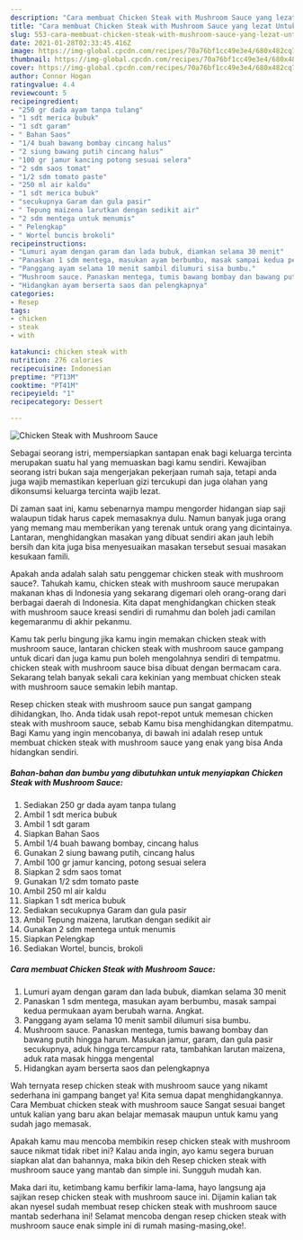 ```yaml
---
description: "Cara membuat Chicken Steak with Mushroom Sauce yang lezat Untuk Jualan"
title: "Cara membuat Chicken Steak with Mushroom Sauce yang lezat Untuk Jualan"
slug: 553-cara-membuat-chicken-steak-with-mushroom-sauce-yang-lezat-untuk-jualan
date: 2021-01-28T02:33:45.416Z
image: https://img-global.cpcdn.com/recipes/70a76bf1cc49e3e4/680x482cq70/chicken-steak-with-mushroom-sauce-foto-resep-utama.jpg
thumbnail: https://img-global.cpcdn.com/recipes/70a76bf1cc49e3e4/680x482cq70/chicken-steak-with-mushroom-sauce-foto-resep-utama.jpg
cover: https://img-global.cpcdn.com/recipes/70a76bf1cc49e3e4/680x482cq70/chicken-steak-with-mushroom-sauce-foto-resep-utama.jpg
author: Connor Hogan
ratingvalue: 4.4
reviewcount: 5
recipeingredient:
- "250 gr dada ayam tanpa tulang"
- "1 sdt merica bubuk"
- "1 sdt garam"
- " Bahan Saos"
- "1/4 buah bawang bombay cincang halus"
- "2 siung bawang putih cincang halus"
- "100 gr jamur kancing potong sesuai selera"
- "2 sdm saos tomat"
- "1/2 sdm tomato paste"
- "250 ml air kaldu"
- "1 sdt merica bubuk"
- "secukupnya Garam dan gula pasir"
- " Tepung maizena larutkan dengan sedikit air"
- "2 sdm mentega untuk menumis"
- " Pelengkap"
- " Wortel buncis brokoli"
recipeinstructions:
- "Lumuri ayam dengan garam dan lada bubuk, diamkan selama 30 menit"
- "Panaskan 1 sdm mentega, masukan ayam berbumbu, masak sampai kedua permukaan ayam berubah warna. Angkat."
- "Panggang ayam selama 10 menit sambil dilumuri sisa bumbu."
- "Mushroom sauce. Panaskan mentega, tumis bawang bombay dan bawang putih hingga harum. Masukan jamur, garam, dan gula pasir secukupnya, aduk hingga tercampur rata, tambahkan larutan maizena, aduk rata masak hingga mengental"
- "Hidangkan ayam berserta saos dan pelengkapnya"
categories:
- Resep
tags:
- chicken
- steak
- with

katakunci: chicken steak with 
nutrition: 276 calories
recipecuisine: Indonesian
preptime: "PT13M"
cooktime: "PT41M"
recipeyield: "1"
recipecategory: Dessert

---
```



![Chicken Steak with Mushroom Sauce](https://img-global.cpcdn.com/recipes/70a76bf1cc49e3e4/680x482cq70/chicken-steak-with-mushroom-sauce-foto-resep-utama.jpg)

Sebagai seorang istri, mempersiapkan santapan enak bagi keluarga tercinta merupakan suatu hal yang memuaskan bagi kamu sendiri. Kewajiban seorang istri bukan saja mengerjakan pekerjaan rumah saja, tetapi anda juga wajib memastikan keperluan gizi tercukupi dan juga olahan yang dikonsumsi keluarga tercinta wajib lezat.

Di zaman  saat ini, kamu sebenarnya mampu mengorder hidangan siap saji walaupun tidak harus capek memasaknya dulu. Namun banyak juga orang yang memang mau memberikan yang terenak untuk orang yang dicintainya. Lantaran, menghidangkan masakan yang dibuat sendiri akan jauh lebih bersih dan kita juga bisa menyesuaikan masakan tersebut sesuai masakan kesukaan famili. 



Apakah anda adalah salah satu penggemar chicken steak with mushroom sauce?. Tahukah kamu, chicken steak with mushroom sauce merupakan makanan khas di Indonesia yang sekarang digemari oleh orang-orang dari berbagai daerah di Indonesia. Kita dapat menghidangkan chicken steak with mushroom sauce kreasi sendiri di rumahmu dan boleh jadi camilan kegemaranmu di akhir pekanmu.

Kamu tak perlu bingung jika kamu ingin memakan chicken steak with mushroom sauce, lantaran chicken steak with mushroom sauce gampang untuk dicari dan juga kamu pun boleh mengolahnya sendiri di tempatmu. chicken steak with mushroom sauce bisa dibuat dengan bermacam cara. Sekarang telah banyak sekali cara kekinian yang membuat chicken steak with mushroom sauce semakin lebih mantap.

Resep chicken steak with mushroom sauce pun sangat gampang dihidangkan, lho. Anda tidak usah repot-repot untuk memesan chicken steak with mushroom sauce, sebab Kamu bisa menghidangkan ditempatmu. Bagi Kamu yang ingin mencobanya, di bawah ini adalah resep untuk membuat chicken steak with mushroom sauce yang enak yang bisa Anda hidangkan sendiri.

<!--inarticleads1-->

##### Bahan-bahan dan bumbu yang dibutuhkan untuk menyiapkan Chicken Steak with Mushroom Sauce:

1. Sediakan 250 gr dada ayam tanpa tulang
1. Ambil 1 sdt merica bubuk
1. Ambil 1 sdt garam
1. Siapkan  Bahan Saos
1. Ambil 1/4 buah bawang bombay, cincang halus
1. Gunakan 2 siung bawang putih, cincang halus
1. Ambil 100 gr jamur kancing, potong sesuai selera
1. Siapkan 2 sdm saos tomat
1. Gunakan 1/2 sdm tomato paste
1. Ambil 250 ml air kaldu
1. Siapkan 1 sdt merica bubuk
1. Sediakan secukupnya Garam dan gula pasir
1. Ambil  Tepung maizena, larutkan dengan sedikit air
1. Gunakan 2 sdm mentega untuk menumis
1. Siapkan  Pelengkap
1. Sediakan  Wortel, buncis, brokoli




<!--inarticleads2-->

##### Cara membuat Chicken Steak with Mushroom Sauce:

1. Lumuri ayam dengan garam dan lada bubuk, diamkan selama 30 menit
1. Panaskan 1 sdm mentega, masukan ayam berbumbu, masak sampai kedua permukaan ayam berubah warna. Angkat.
1. Panggang ayam selama 10 menit sambil dilumuri sisa bumbu.
1. Mushroom sauce. Panaskan mentega, tumis bawang bombay dan bawang putih hingga harum. Masukan jamur, garam, dan gula pasir secukupnya, aduk hingga tercampur rata, tambahkan larutan maizena, aduk rata masak hingga mengental
1. Hidangkan ayam berserta saos dan pelengkapnya




Wah ternyata resep chicken steak with mushroom sauce yang nikamt sederhana ini gampang banget ya! Kita semua dapat menghidangkannya. Cara Membuat chicken steak with mushroom sauce Sangat sesuai banget untuk kalian yang baru akan belajar memasak maupun untuk kamu yang sudah jago memasak.

Apakah kamu mau mencoba membikin resep chicken steak with mushroom sauce nikmat tidak ribet ini? Kalau anda ingin, ayo kamu segera buruan siapkan alat dan bahannya, maka bikin deh Resep chicken steak with mushroom sauce yang mantab dan simple ini. Sungguh mudah kan. 

Maka dari itu, ketimbang kamu berfikir lama-lama, hayo langsung aja sajikan resep chicken steak with mushroom sauce ini. Dijamin kalian tak akan nyesel sudah membuat resep chicken steak with mushroom sauce mantab sederhana ini! Selamat mencoba dengan resep chicken steak with mushroom sauce enak simple ini di rumah masing-masing,oke!.

